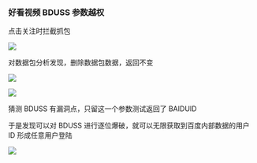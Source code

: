 ### 好看视频 BDUSS 参数越权

点击关注时拦截抓包

![](https://pic1.imgdb.cn/item/68ae139058cb8da5c8532723.png)

对数据包分析发现，删除数据包数据，返回不变

![](https://pic1.imgdb.cn/item/68ae13ba58cb8da5c853272d.png)

![](https://pic1.imgdb.cn/item/68ae13d558cb8da5c8532731.png)

猜测 BDUSS 有漏洞点，只留这一个参数测试返回了 BAIDUID

于是发现可以对 BDUSS 进行逐位爆破，就可以无限获取到百度内部数据的用户 ID 形成任意用户登陆

![](https://pic1.imgdb.cn/item/68ae141058cb8da5c8532737.png)

